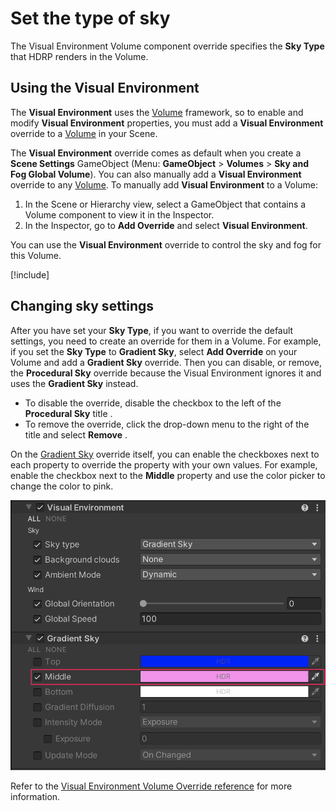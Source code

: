 # Set the type of sky

The Visual Environment Volume component override specifies the **Sky Type** that HDRP renders in the Volume.

## Using the Visual Environment

The **Visual Environment** uses the [Volume](understand-volumes.md) framework, so to enable and modify **Visual Environment** properties, you must add a **Visual Environment** override to a [Volume](understand-volumes.md) in your Scene.

The **Visual Environment** override comes as default when you create a **Scene Settings** GameObject (Menu: **GameObject** > **Volumes** > **Sky and Fog Global Volume**). You can also manually add a **Visual Environment** override to any [Volume](understand-volumes.md). To manually add **Visual Environment** to a Volume:

1. In the Scene or Hierarchy view, select a GameObject that contains a Volume component to view it in the Inspector.
2. In the Inspector, go to **Add Override** and select **Visual Environment**.

You can use the **Visual Environment** override to control the sky and fog for this Volume.

[!include[](snippets/volume-override-api.md)]

## Changing sky settings

After you have set your **Sky Type**, if you want to override the default settings, you need to create an override for them in a Volume. For example, if you set the **Sky Type** to **Gradient Sky**, select **Add Override** on your Volume and add a **Gradient Sky** override. Then you can disable, or remove, the **Procedural Sky** override because the Visual Environment ignores it and uses the **Gradient Sky** instead.

* To disable the override, disable the checkbox to the left of the **Procedural Sky** title .
* To remove the override, click the drop-down menu to the right of the title and select **Remove** .

On the [Gradient Sky](gradient-sky-volume-override-reference.md) override itself, you can enable the checkboxes next to each property to override the property with your own values. For example, enable the checkbox next to the **Middle** property and use the color picker to change the color to pink.

![](Images/Override-VisualEnvironment2.png)

Refer to the [Visual Environment Volume Override reference](visual-environment-volume-override-reference.md) for more information.